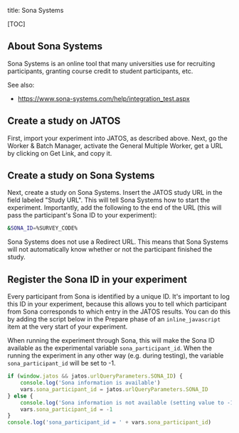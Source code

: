 title: Sona Systems


[TOC]


## About Sona Systems

Sona Systems is an online tool that many universities use for recruiting participants, granting course credit to student participants, etc.

See also:

- <https://www.sona-systems.com/help/integration_test.aspx>


## Create a study on JATOS

First, import your experiment into JATOS, as described above. Next, go the Worker & Batch Manager, activate the General Multiple Worker, get a URL by clicking on Get Link, and copy it.


## Create a study on Sona Systems

Next, create a study on Sona Systems. Insert the JATOS study URL in the field labeled "Study URL". This will tell Sona Systems how to start the experiment. Importantly, add the following to the end of the URL (this will pass the participant's Sona ID to your experiment):

```bash
&SONA_ID=%SURVEY_CODE% 
```

Sona Systems does not use a Redirect URL. This means that Sona Systems will not automatically know whether or not the participant finished the study.


## Register the Sona ID in your experiment

Every participant from Sona is identified by a unique ID. It's important to log this ID in your experiment, because this allows you to tell which participant from Sona corresponds to which entry in the JATOS results. You can do this by adding the script below in the Prepare phase of an `inline_javascript` item at the very start of your experiment.

When running the experiment through Sona, this will make the Sona ID available as the experimental variable `sona_participant_id`. When the running the experiment in any other way (e.g. during testing), the variable `sona_participant_id` will be set to -1. 


```javascript
if (window.jatos && jatos.urlQueryParameters.SONA_ID) {
    console.log('Sona information is available')
    vars.sona_participant_id = jatos.urlQueryParameters.SONA_ID
} else {
    console.log('Sona information is not available (setting value to -1)')
    vars.sona_participant_id = -1
}
console.log('sona_participant_id = ' + vars.sona_participant_id)
```
